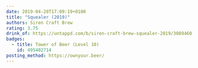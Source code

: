```yaml
---
date: 2019-04-28T17:09:19+0100
title: "Squealer (2019)"
authors: Siren Craft Brew
rating: 3.75
drink_of: https://untappd.com/b/siren-craft-brew-squealer-2019/3089460
badges:
  - title: Tower of Beer (Level 10)
    id: 495402714
posting_method: https://ownyour.beer/
---
```

